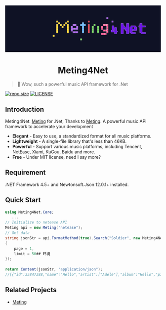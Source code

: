 <p align="center">
<img src="./docs/images/Meting4Net.png" alt="Meting4Net">
</p>
<h1 align="center">Meting4Net</h1>

> :cake: Wow, such a powerful music API framework for .Net

[![repo size](https://img.shields.io/github/repo-size/yiyungent/Meting4Net.svg?style=flat)]()
[![LICENSE](https://img.shields.io/github/license/yiyungent/Meting4Net.svg?style=flat)](https://mit-license.org/)

## Introduction

Meting4Net: <a href="https://github.com/metowolf/Meting" target="_blank">Meting</a> for .Net, Thanks to <a href="https://github.com/metowolf/Meting" target="_blank">Meting</a>.
A powerful music API framework to accelerate your development
 + **Elegant** - Easy to use, a standardized format for all music platforms.
 + **Lightweight** - A single-file library that's less than 46KB.
 + **Powerful** - Support various music platforms, including Tencent, NetEase, Xiami, KuGou, Baidu and more.
 + **Free** - Under MIT license, need I say more?

## Requirement

.NET Framework 4.5+ and Newtonsoft.Json 12.0.1+ installed.

## Quick Start

```csharp
using Meting4Net.Core;
   ...
// Initialize to netease API
Meting api = new Meting("netease");
// Get data
string jsonStr = api.FormatMethod(true).Search("Soldier", new Meting4Net.Core.Models.Standard.Options
{
    page = 1,
    limit = 50## 环境
});

return Content(jsonStr, "application/json");
//[{"id":35847388,"name":"Hello","artist":["Adele"],"album":"Hello","pic_id":"1407374890649284","url_id":35847388,"lyric_id":35847388,"source":"netease"},{"id":33211676,"name":"Hello","artist":["OMFG"],"album":"Hello",...
```

## Related Projects

 - [Meting](https://github.com/metowolf/Meting)
 
 